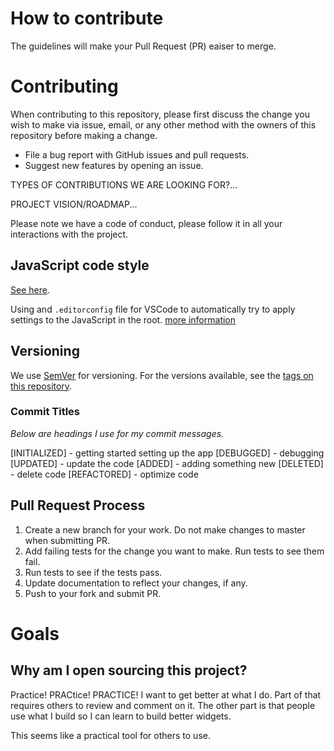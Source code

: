 # How to contribute

The guidelines will make your Pull Request (PR) eaiser to merge.

# Contributing

When contributing to this repository, please first discuss the change you wish to make via issue,
email, or any other method with the owners of this repository before making a change.

- File a bug report with GitHub issues and pull requests.
- Suggest new features by opening an issue.

TYPES OF CONTRIBUTIONS WE ARE LOOKING FOR?...

PROJECT VISION/ROADMAP...

Please note we have a code of conduct, please follow it in all your interactions with the project.

## JavaScript code style

[See here](https://github.com/tamiadev/eslint-config-tamia#code-style-at-a-glance).

Using and `.editorconfig` file for VSCode to automatically try to apply settings to the JavaScript in the root. [more information](https://editorconfig.org/)

## Versioning

We use [SemVer](http://semver.org/) for versioning. For the versions available, see the [tags on this repository](https://github.com/BART-CLI/project/tags).

### Commit Titles

_Below are headings I use for my commit messages._

[INITIALIZED] - getting started setting up the app
[DEBUGGED] - debugging
[UPDATED] - update the code
[ADDED] - adding something new
[DELETED] - delete code
[REFACTORED] - optimize code

## Pull Request Process

1. Create a new branch for your work. Do not make changes to master when submitting PR.
2. Add failing tests for the change you want to make. Run tests to see them fail.
3. Run tests to see if the tests pass.
4. Update documentation to reflect your changes, if any.
5. Push to your fork and submit PR.

# Goals

## Why am I open sourcing this project?

Practice! PRACtice! PRACTICE! I want to get better at what I do. Part of that requires others to review and comment on it. The other part is that people use what I build so I can learn to build better widgets.

This seems like a practical tool for others to use.
